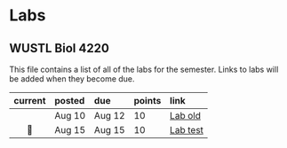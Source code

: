 # Labs
## WUSTL Biol 4220 

This file contains a list of all of the labs for the semester. Links to labs will be added when they become due.

| current | posted | due    | points | link |
| :-:     | :--    | :--    | :--    | :--  |
|         | Aug 10 | Aug 12 | 10     | [Lab old ](https://classroom.github.com/a/Rc09ghXg) |
| :pig:   | Aug 15 | Aug 15 | 10     | [Lab test](https://classroom.github.com/a/Rc09ghXg) |
